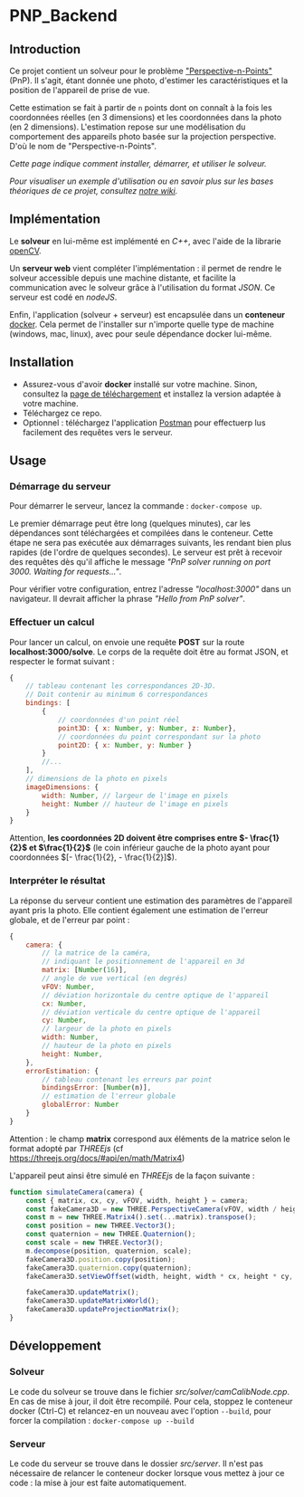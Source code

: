 
# PNP_Backend

## Introduction

Ce projet contient un solveur pour le problème ["Perspective-n-Points"](https://en.wikipedia.org/wiki/Perspective-n-Point) (PnP). Il s'agit, étant donnée une photo, d'estimer les caractéristiques et la position de l'appareil de prise de vue. 

Cette estimation se fait à partir de `n` points dont on connaît à la fois les coordonnées réelles (en 3 dimensions) et les coordonnées dans la photo (en 2 dimensions). L'estimation repose sur une modélisation du comportement des appareils photo basée sur la projection perspective. D'où le nom de "Perspective-n-Points".

*Cette page indique comment installer, démarrer, et utiliser le solveur.*

*Pour visualiser un exemple d'utilisation ou en savoir plus sur les bases théoriques de ce projet, consultez [notre wiki](https://github.com/Iconem/PNP_Backend/wiki).*

## Implémentation

Le **solveur** en lui-même est implémenté en *C++*, avec l'aide de la librarie [openCV](https://opencv.org/).

Un **serveur web** vient compléter l'implémentation : il permet de rendre le solveur accessible depuis une machine distante, et facilite la communication avec le solveur grâce à l'utilisation du format *JSON*. Ce serveur est codé en *nodeJS*.

Enfin, l'application (solveur + serveur) est encapsulée dans un **conteneur** [docker](https://www.docker.com/). Cela permet de l'installer sur n'importe quelle type de machine (windows, mac, linux), avec pour seule dépendance docker lui-même. 


## Installation

- Assurez-vous d'avoir **docker** installé sur votre machine. Sinon, consultez la [page de téléchargement](https://docs.docker.com/get-docker/) et installez la version adaptée à votre machine.
- Téléchargez ce repo.
- Optionnel : téléchargez l'application [Postman](https://www.postman.com/downloads/) pour effectuerp lus facilement des requêtes vers le serveur.


## Usage

### Démarrage du serveur

Pour démarrer le serveur, lancez la commande : `docker-compose up`.

Le premier démarrage peut être long (quelques minutes), car les dépendances sont téléchargées et compilées dans le conteneur. Cette étape ne sera pas exécutée aux démarrages suivants, les rendant bien plus rapides (de l'ordre de quelques secondes). Le serveur est prêt à recevoir des requêtes dès qu'il affiche le message *"PnP solver running on port 3000. Waiting for requests..."*.

Pour vérifier votre configuration, entrez l'adresse *"localhost:3000"* dans un navigateur. Il devrait afficher la phrase *"Hello from PnP solver"*.


### Effectuer un calcul

Pour lancer un calcul, on envoie une requête **POST** sur la route **localhost:3000/solve**. Le corps de la requête doit être au format JSON, et respecter le format suivant :

```js
{
	// tableau contenant les correspondances 2D-3D.
	// Doit contenir au minimum 6 correspondances
	bindings: [ 
		{
			// coordonnées d'un point réel
			point3D: { x: Number, y: Number, z: Number},
			// coordonnées du point correspondant sur la photo
			point2D: { x: Number, y: Number }
		}
		//...
	],
	// dimensions de la photo en pixels
	imageDimensions: {
		width: Number, // largeur de l'image en pixels
		height: Number // hauteur de l'image en pixels
	}
}
```

Attention, **les coordonnées 2D doivent être comprises entre $- \frac{1}{2}$ et $\frac{1}{2}$** (le coin inférieur gauche de la photo ayant pour coordonnées $[- \frac{1}{2}, - \frac{1}{2}]$).


### Interpréter le résultat

La réponse du serveur contient une estimation des paramètres de l'appareil ayant pris la photo. Elle contient également une estimation de l'erreur globale, et de l'erreur par point :
```js
{
	camera: {
		// la matrice de la caméra, 
		// indiquant le positionnement de l'appareil en 3d
		matrix: [Number(16)], 
		// angle de vue vertical (en degrés)
		vFOV: Number,
		// déviation horizontale du centre optique de l'appareil
		cx: Number,
		// déviation verticale du centre optique de l'appareil
		cy: Number,
		// largeur de la photo en pixels
		width: Number,
		// hauteur de la photo en pixels
		height: Number,
	},
	errorEstimation: {
		// tableau contenant les erreurs par point
		bindingsError: [Number(n)], 
		// estimation de l'erreur globale
		globalError: Number
	}
}
```
Attention : le champ **matrix** correspond aux éléments de la matrice selon le format adopté par *THREEjs* (cf https://threejs.org/docs/#api/en/math/Matrix4)
 
L'appareil peut ainsi être simulé en *THREEjs* de la façon suivante :
```js
function simulateCamera(camera) { 
	const { matrix, cx, cy, vFOV, width, height } = camera;
	const fakeCamera3D = new THREE.PerspectiveCamera(vFOV, width / height, 1, 1000);
	const m = new THREE.Matrix4().set(...matrix).transpose();
	const position = new THREE.Vector3();
	const quaternion = new THREE.Quaternion();
	const scale = new THREE.Vector3();
	m.decompose(position, quaternion, scale);
	fakeCamera3D.position.copy(position);
	fakeCamera3D.quaternion.copy(quaternion);
	fakeCamera3D.setViewOffset(width, height, width * cx, height * cy, width, height);

	fakeCamera3D.updateMatrix();
	fakeCamera3D.updateMatrixWorld();
	fakeCamera3D.updateProjectionMatrix();
}
```
## Développement

### Solveur
Le code du solveur se trouve dans le fichier *src/solver/camCalibNode.cpp*. En cas de mise à jour, il doit être recompilé. Pour cela, stoppez le conteneur docker (Ctrl-C) et relancez-en un nouveau avec l'option `--build`, pour forcer la compilation :
`docker-compose up --build`

### Serveur
Le code du serveur se trouve dans le dossier *src/server*. Il n'est pas nécessaire de relancer le conteneur docker lorsque vous mettez à jour ce code : la mise à jour est faite automatiquement.
